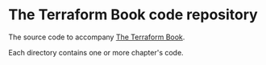 # The Terraform Book code repository

The source code to accompany [The Terraform Book](http://terraformbook.com).

Each directory contains one or more chapter's code.
